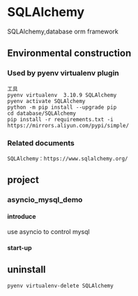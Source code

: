# SQLAlchemy

SQLAlchemy,database orm framework

## Environmental construction

### Used by pyenv virtualenv plugin

    工具
    pyenv virtualenv  3.10.9 SQLAlchemy
    pyenv activate SQLAlchemy
    python -m pip install --upgrade pip
    cd database/SQLAlchemy
    pip install -r requirements.txt -i https://mirrors.aliyun.com/pypi/simple/

### Related documents

    SQLAlchemy：https://www.sqlalchemy.org/

## project

### asyncio_mysql_demo

#### introduce

use asyncio to control mysql

#### start-up


## uninstall

    pyenv virtualenv-delete SQLAlchemy